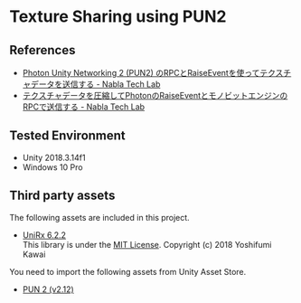 # Texture Sharing using PUN2

## References
- [Photon Unity Networking 2 (PUN2) のRPCとRaiseEventを使ってテクスチャデータを送信する - Nabla Tech Lab](https://nabla-tech-lab.hatenablog.com/entry/2019/05/15/180000)
- [テクスチャデータを圧縮してPhotonのRaiseEventとモノビットエンジンのRPCで送信する - Nabla Tech Lab](https://nabla-tech-lab.hatenablog.com/entry/texture-sharing-lossless-compression)

## Tested Environment
- Unity 2018.3.14f1
- Windows 10 Pro

## Third party assets
The following assets are included in this project.

- [UniRx 6.2.2](https://github.com/neuecc/UniRx/releases/tag/6.2.2)  
  This library is under the [MIT License](https://github.com/neuecc/UniRx/blob/master/LICENSE). Copyright (c) 2018 Yoshifumi Kawai

You need to import the following assets from Unity Asset Store.

- [PUN 2 (v2.12)](https://assetstore.unity.com/packages/tools/network/pun-2-free-119922)
